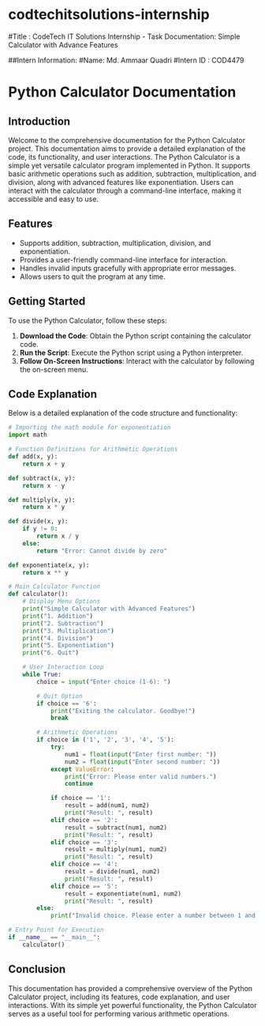 # codtechitsolutions-internship
#Title : CodeTech IT Solutions Internship - Task Documentation: Simple Calculator with Advance Features

##Intern Information: 
    #Name: Md. Ammaar Quadri
    #Intern ID : COD4479

# Python Calculator Documentation

## Introduction

Welcome to the comprehensive documentation for the Python Calculator project. This documentation aims to provide a detailed explanation of the code, its functionality, and user interactions. The Python Calculator is a simple yet versatile calculator program implemented in Python. It supports basic arithmetic operations such as addition, subtraction, multiplication, and division, along with advanced features like exponentiation. Users can interact with the calculator through a command-line interface, making it accessible and easy to use.

## Features

- Supports addition, subtraction, multiplication, division, and exponentiation.
- Provides a user-friendly command-line interface for interaction.
- Handles invalid inputs gracefully with appropriate error messages.
- Allows users to quit the program at any time.

## Getting Started

To use the Python Calculator, follow these steps:

1. **Download the Code**: Obtain the Python script containing the calculator code.
2. **Run the Script**: Execute the Python script using a Python interpreter.
3. **Follow On-Screen Instructions**: Interact with the calculator by following the on-screen menu.

## Code Explanation

Below is a detailed explanation of the code structure and functionality:

```python
# Importing the math module for exponentiation
import math

# Function Definitions for Arithmetic Operations
def add(x, y):
    return x + y

def subtract(x, y):
    return x - y

def multiply(x, y):
    return x * y

def divide(x, y):
    if y != 0:
        return x / y
    else:
        return "Error: Cannot divide by zero"

def exponentiate(x, y):
    return x ** y

# Main Calculator Function
def calculator():
    # Display Menu Options
    print("Simple Calculator with Advanced Features")
    print("1. Addition")
    print("2. Subtraction")
    print("3. Multiplication")
    print("4. Division")
    print("5. Exponentiation")
    print("6. Quit")

    # User Interaction Loop
    while True:
        choice = input("Enter choice (1-6): ")

        # Quit Option
        if choice == '6':
            print("Exiting the calculator. Goodbye!")
            break

        # Arithmetic Operations
        if choice in ('1', '2', '3', '4', '5'):
            try:
                num1 = float(input("Enter first number: "))
                num2 = float(input("Enter second number: "))
            except ValueError:
                print("Error: Please enter valid numbers.")
                continue

            if choice == '1':
                result = add(num1, num2)
                print("Result: ", result)
            elif choice == '2':
                result = subtract(num1, num2)
                print("Result: ", result)
            elif choice == '3':
                result = multiply(num1, num2)
                print("Result: ", result)
            elif choice == '4':
                result = divide(num1, num2)
                print("Result: ", result)
            elif choice == '5':
                result = exponentiate(num1, num2)
                print("Result: ", result)
        else:
            print("Invalid choice. Please enter a number between 1 and 6.")

# Entry Point for Execution
if __name__ == "__main__":
    calculator()
```

## Conclusion

This documentation has provided a comprehensive overview of the Python Calculator project, including its features, code explanation, and user interactions. With its simple yet powerful functionality, the Python Calculator serves as a useful tool for performing various arithmetic operations.  
